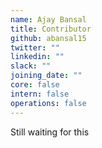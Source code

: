 ```yaml
---
name: Ajay Bansal
title: Contributor
github: abansal15
twitter: ""
linkedin: ""
slack: ""
joining_date: ""
core: false
intern: false
operations: false
---
```


Still waiting for this
